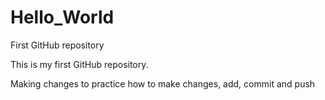 # Hello_World
First GitHub repository

This is my first GitHub repository.

Making changes to practice how to make changes, add, commit and push
